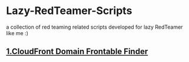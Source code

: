 # Lazy-RedTeamer-Scripts

a collection of red teaming related scripts developed for lazy RedTeamer like me :)

## [1.CloudFront Domain Frontable Finder](https://github.com/yeyintminthuhtut/Lazy-RedTeamer-Scripts/blob/master/df_finder.sh)

